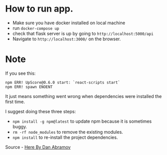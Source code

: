 # How to run app.

- Make sure you have docker installed on local machine
- run `docker-compose up`
- check that flask server is up by going to `http://localhost:5000/api`
- Navigate to `http://localhost:3000/` on the browser.

# Note

If you see this:

```
npm ERR! UpScore@0.6.0 start: `react-scripts start`
npm ERR! spawn ENOENT
```

It just means something went wrong when dependencies were installed the first time.

I suggest doing these three steps:

- `npm install -g npm@latest` to update npm because it is sometimes buggy.
- `rm -rf node_modules` to remove the existing modules.
- `npm install` to re-install the project dependencies.

Source - [Here By Dan Abramov](https://stackoverflow.com/questions/39959900/npm-start-error-with-create-react-app)
